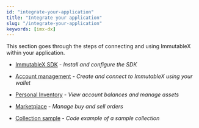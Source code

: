```yaml
---
id: "integrate-your-application"
title: "Integrate your application"
slug: "/integrate-your-application"
keywords: [imx-dx]
---
```

This section goes through the steps of connecting and using ImmutableX within your application. 

- [ImmutableX SDK](./immutable-x-sdk.md) - *Install and configure the SDK*

- [Account management](./account-management.md) - *Create and connect to ImmutableX using your wallet*

- [Personal Inventory](./personal-inventory.md) - *View account balances and manage assets*

- [Marketplace](./marketplaces.md) - *Manage buy and sell orders*

- [Collection sample](./collection-sample.md) - *Code example of a sample collection*